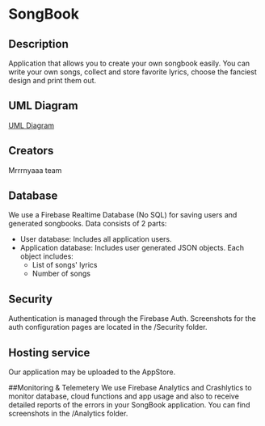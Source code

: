 # SongBook

## Description
Application that allows you to create your own songbook easily. 
You can write your own songs, collect and store favorite lyrics, choose the fanciest design and print them out.

## UML Diagram 
[UML Diagram](https://drive.google.com/file/d/17Vl_3hDufYvUvpQMxqqiQVeqIDfhqM5N/view?usp=sharing) 

## Creators
Mrrrnyaaa team

## Database
We use a Firebase Realtime Database (No SQL) for saving users and generated songbooks.
Data consists of 2 parts: 
 - User database: 
    Includes all application users.
 - Application database: 
    Includes user generated JSON objects. 
    Each object includes:
      - List of songs' lyrics
      - Number of songs

 

## Security
Authentication is managed through the Firebase Auth. Screenshots for the auth configuration pages are located in the /Security folder.

## Hosting service
Our application may be uploaded to the AppStore.

##Monitoring & Telemetery
We use Firebase Analytics and Crashlytics to monitor database, cloud functions and app usage and also to receive detailed reports of the errors in your SongBook application. You can find screenshots in the /Analytics folder.
